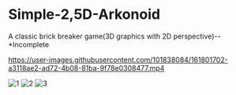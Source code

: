# Simple-2,5D-Arkonoid
A classic brick breaker game(3D graphics with 2D perspective)--*Incomplete



https://user-images.githubusercontent.com/101838084/161801702-a3118ae2-ad72-4b08-81ba-9f78e0308477.mp4

![1](https://user-images.githubusercontent.com/101838084/161801785-dc3a4b93-6e6b-42c6-92ec-8c728c92cd6b.png)
![2](https://user-images.githubusercontent.com/101838084/161801789-a21b259d-c7ec-4717-ad4e-c6f0acfb2daf.png)
![3](https://user-images.githubusercontent.com/101838084/161801777-79c5f889-6d7d-4c89-9304-fe1380879029.png)
